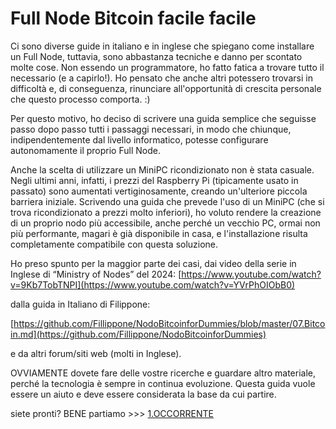 # **Full Node Bitcoin facile facile**

Ci sono diverse guide in italiano e in inglese che spiegano come installare un Full Node, tuttavia, sono abbastanza tecniche e danno per scontato molte cose. Non essendo un programmatore, ho fatto fatica a trovare tutto il necessario (e a capirlo!). Ho pensato che anche altri potessero trovarsi in difficoltà e, di conseguenza, rinunciare all'opportunità di crescita personale che questo processo comporta. :)

Per questo motivo, ho deciso di scrivere una guida semplice che seguisse passo dopo passo tutti i passaggi necessari, in modo che chiunque, indipendentemente dal livello informatico, potesse configurare autonomamente il proprio Full Node.

Anche la scelta di utilizzare un MiniPC ricondizionato non è stata casuale. Negli ultimi anni, infatti, i prezzi del Raspberry Pi (tipicamente usato in passato) sono aumentati vertiginosamente, creando un'ulteriore piccola barriera iniziale. Scrivendo una guida che prevede l'uso di un MiniPC (che si trova ricondizionato a prezzi molto inferiori), ho voluto rendere la creazione di un proprio nodo più accessibile, anche perché un vecchio PC, ormai non più performante, magari è già disponibile in casa, e l'installazione risulta completamente compatibile con questa soluzione.

Ho preso spunto per la maggior parte dei casi, dai video della serie in Inglese di “Ministry of Nodes” del 2024:
[https://www.youtube.com/watch?v=9Kb7TobTNPI](https://www.youtube.com/watch?v=YVrPhOIObB0)

dalla guida in Italiano di Filippone:

[https://github.com/Fillippone/NodoBitcoinforDummies/blob/master/07.Bitcoin.md](https://github.com/Fillippone/NodoBitcoinforDummies) 

e da altri forum/siti web (molti in Inglese). 

OVVIAMENTE dovete fare delle vostre ricerche e guardare altro materiale, perché la tecnologia è sempre in continua evoluzione. 
Questa guida vuole essere un aiuto e deve essere considerata la base da cui partire.

siete pronti? BENE partiamo >>> [1.OCCORRENTE](1.OCCORRENTE.md)
